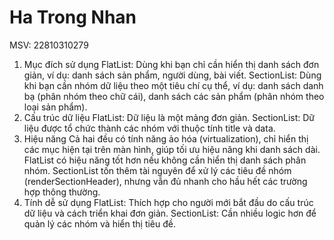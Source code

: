 # Ha Trong Nhan
MSV: 22810310279
1. Mục đích sử dụng
FlatList:
Dùng khi bạn chỉ cần hiển thị danh sách đơn giản, ví dụ: danh sách sản phẩm, người dùng, bài viết.
SectionList:
Dùng khi bạn cần nhóm dữ liệu theo một tiêu chí cụ thể, ví dụ: danh sách danh bạ (phân nhóm theo chữ cái), danh sách các sản phẩm (phân nhóm theo loại sản phẩm).
2. Cấu trúc dữ liệu
FlatList:
Dữ liệu là một mảng đơn giản.
SectionList:
Dữ liệu được tổ chức thành các nhóm với thuộc tính title và data.
3. Hiệu năng
Cả hai đều có tính năng ảo hóa (virtualization), chỉ hiển thị các mục hiện tại trên màn hình, giúp tối ưu hiệu năng khi danh sách dài.
FlatList có hiệu năng tốt hơn nếu không cần hiển thị danh sách phân nhóm.
SectionList tốn thêm tài nguyên để xử lý các tiêu đề nhóm (renderSectionHeader), nhưng vẫn đủ nhanh cho hầu hết các trường hợp thông thường.
4. Tính dễ sử dụng
FlatList:
Thích hợp cho người mới bắt đầu do cấu trúc dữ liệu và cách triển khai đơn giản.
SectionList:
Cần nhiều logic hơn để quản lý các nhóm và hiển thị tiêu đề.

